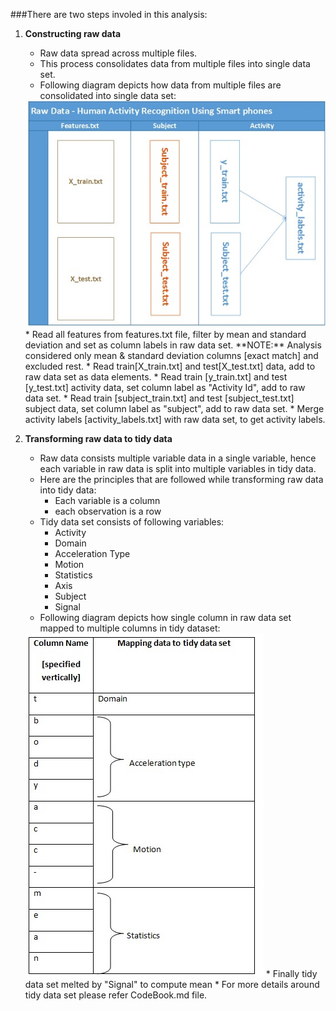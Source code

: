 ###There are two steps involed in this analysis:

1.	**Constructing raw data**
	* Raw data spread across multiple files. 
	* This process consolidates data from multiple files into single data set.
	* Following diagram depicts how data from multiple files are consolidated into single data set:
	
	<img src="https://raw.githubusercontent.com/dhili/tidydata/master/rawdata.jpg" />
	* Read all features from features.txt file, filter by mean and standard deviation and set as column labels in raw data set. **NOTE:** Analysis considered only mean & standard deviation columns [exact match] and excluded rest.
	* Read train[X_train.txt] and test[X_test.txt] data, add to raw data set as data elements.
	* Read train [y_train.txt] and test [y_test.txt] activity data, set column label as "Activity Id", add to raw data set.
	* Read train [subject_train.txt] and test [subject_test.txt] subject data, set column label as "subject", add to raw data set.
	* Merge activity labels [activity_labels.txt] with raw data set, to get activity labels.

2.	**Transforming raw data to tidy data** 
	* Raw data consists multiple variable data in a single variable, hence each variable in raw data is split into multiple variables in tidy data. 
	* Here are the principles that are followed while transforming raw data into tidy data:
		* Each variable is a column
		* each observation is a row
	* Tidy data set consists of following variables:
		* Activity
		* Domain
		* Acceleration Type
		* Motion
		* Statistics
		* Axis
		* Subject
		* Signal
	* Following diagram depicts how single column in raw data set mapped to multiple columns in tidy dataset:
	
	<img src="https://raw.githubusercontent.com/dhili/tidydata/master/Tidydata.jpg" />
	* Finally tidy data set melted by "Signal" to compute mean
	* For more details around tidy data set please refer CodeBook.md file.